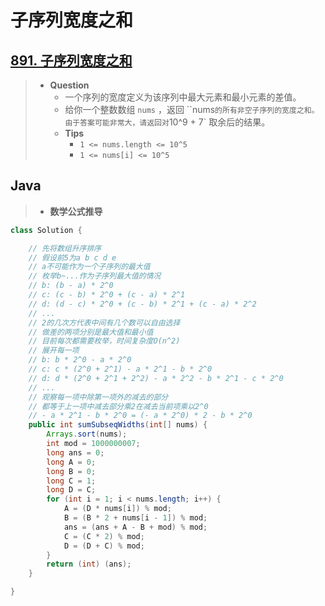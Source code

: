 # 子序列宽度之和

## [891. 子序列宽度之和](https://leetcode.cn/problems/sum-of-subsequence-widths/)

> - **Question**
>   - 一个序列的宽度定义为该序列中最大元素和最小元素的差值。
>   - 给你一个整数数组 `nums` ，返回 ``nums` 的所有非空子序列的宽度之和。由于答案可能非常大，请返回对 `10^9 + 7` 取余后的结果。
>   - **Tips**
>     - `1 <= nums.length <= 10^5`
>     - `1 <= nums[i] <= 10^5`

## Java

> - **数学公式推导**

```java
class Solution {

    // 先将数组升序排序
    // 假设前5为a b c d e
    // a不可能作为一个子序列的最大值
    // 枚举b~...作为子序列最大值的情况
    // b: (b - a) * 2^0
    // c: (c - b) * 2^0 + (c - a) * 2^1
    // d: (d - c) * 2^0 + (c - b) * 2^1 + (c - a) * 2^2
    // ...
    // 2的几次方代表中间有几个数可以自由选择
    // 做差的两项分别是最大值和最小值
    // 目前每次都需要枚举，时间复杂度O(n^2)
    // 展开每一项
    // b: b * 2^0 - a * 2^0
    // c: c * (2^0 + 2^1) - a * 2^1 - b * 2^0
    // d: d * (2^0 + 2^1 + 2^2) - a * 2^2 - b * 2^1 - c * 2^0
    // ...
    // 观察每一项中除第一项外的减去的部分
    // 都等于上一项中减去部分乘2在减去当前项乘以2^0
    // - a * 2^1 - b * 2^0 = (- a * 2^0) * 2 - b * 2^0
    public int sumSubseqWidths(int[] nums) {
        Arrays.sort(nums);
        int mod = 1000000007;
        long ans = 0;
        long A = 0;
        long B = 0;
        long C = 1;
        long D = C;
        for (int i = 1; i < nums.length; i++) {
            A = (D * nums[i]) % mod;
            B = (B * 2 + nums[i - 1]) % mod;
            ans = (ans + A - B + mod) % mod;
            C = (C * 2) % mod;
            D = (D + C) % mod;
        }
        return (int) (ans);
    }

}
```
